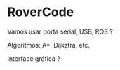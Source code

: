 # RoverCode


Vamos usar porta serial, USB, ROS ?

Algoritmos: A*, Dijkstra, etc.

Interface gráfica ?



